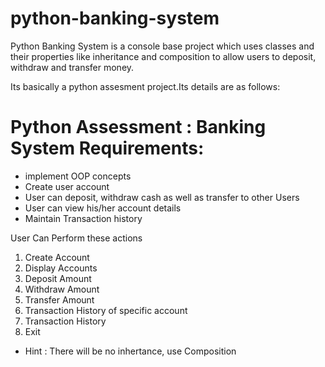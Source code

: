# python-banking-system
Python Banking System is a console base project which uses classes and their properties like inheritance and composition to allow users to deposit, withdraw and transfer money.

Its basically a python assesment project.Its details are as follows:

# Python Assessment : Banking System Requirements:

- implement OOP concepts
- Create user account
- User can deposit, withdraw cash as well as transfer to other Users
- User can view his/her account details
- Maintain Transaction history

 User Can Perform these actions

 1. Create Account
 2. Display Accounts
 3. Deposit Amount
 4. Withdraw Amount
 5. Transfer Amount
 6. Transaction History of specific account
 7. Transaction History
 8. Exit

- Hint : There will be no inhertance, use Composition
